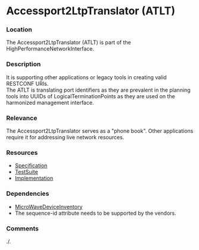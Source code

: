 # Accessport2LtpTranslator (ATLT)

### Location  
The Accessport2LtpTranslator (ATLT) is part of the HighPerformanceNetworkInterface.

### Description  
It is supporting other applications or legacy tools in creating valid RESTCONF URIs.  
The ATLT is translating port identifiers as they are prevalent in the planning tools into UUIDs of LogicalTerminationPoints as they are used on the harmonized management interface.

### Relevance
The Accessport2LtpTranslator serves as a "phone book". 
Other applications require it for addressing live network resources.

### Resources
- [Specification](./spec/)
- [TestSuite](./testing/)
- [Implementation](./server/)

### Dependencies
- [MicroWaveDeviceInventory](https://github.com/openBackhaul/MicroWaveDeviceInventory)
- The sequence-id attribute needs to be supported by the vendors.

### Comments
./.
